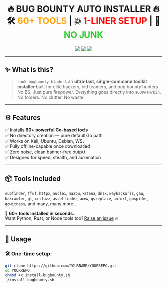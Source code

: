 <h1 align="center">
🔥 BUG BOUNTY AUTO INSTALLER 🔥  
<br>
🛠️ <span style="color:orange">60+ TOOLS</span> | 💥 <span style="color:red">1-LINER SETUP</span> | 🚀 <span style="color:limegreen">NO JUNK</span>
</h1>

<p align="center">
  <img src="https://img.shields.io/badge/Golang-Automated-blue?style=for-the-badge" />
  <img src="https://img.shields.io/badge/BugBounty-Ready-ff69b4?style=for-the-badge" />
  <img src="https://img.shields.io/badge/Tested-Kali%20%7C%20Ubuntu-red?style=for-the-badge" />
</p>

---

## ✨ What is this?

> `sanX-bugbounty-blade` is an **ultra-fast, single-command toolkit installer** built for elite hackers, red teamers, and bug bounty hunters.  
> No BS. Just pure firepower. Everything goes directly into `$GOPATH/bin`. No folders. No clutter. No waste.

---

## ⚙️ Features

✅ Installs **60+ powerful Go-based tools**  
✅ No directory creation — pure default Go path  
✅ Works on Kali, Ubuntu, Debian, WSL  
✅ Fully offline-capable once downloaded  
✅ Zero noise, clean banner-free output  
✅ Designed for speed, stealth, and automation

---

## 📦 Tools Included

`subfinder`, `ffuf`, `httpx`, `nuclei`, `naabu`, `katana`, `dnsx`, `waybackurls`, `gau`, `hakrawler`, `gf`, `crlfuzz`, `assetfinder`, `anew`, `qsreplace`, `unfurl`, `gospider`, `gowitness`, and many, many more...

**🚀 60+ tools installed in seconds.**  
Want Python, Rust, or Node tools too? [Raise an issue](https://github.com/YOURNAME/YOURREPO/issues) 🔥

---

## 🧠 Usage

### 🛠️ One-time setup:
```bash
git clone https://github.com/YOURNAME/YOURREPO.git
cd YOURREPO
chmod +x install-bugbounty.sh
./install-bugbounty.sh

